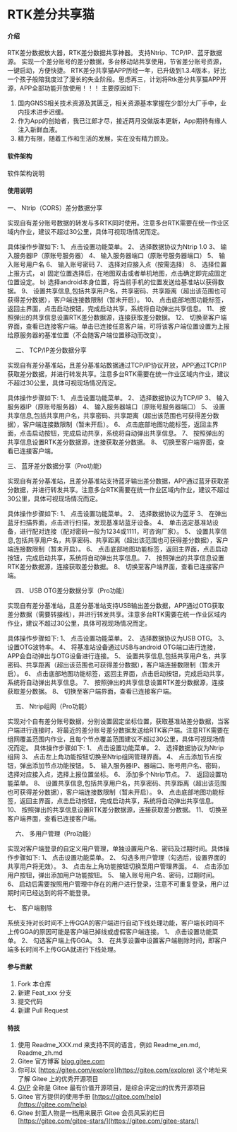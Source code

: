 # RTK差分共享猫

#### 介绍
RTK差分数据放大器，RTK差分数据共享神器。
支持Ntrip、TCP/IP、蓝牙数据源。
实现一个差分账号的差分数据，多台移动站共享使用，节省差分账号资源，一键启动，方便快捷。
RTK差分共享猫APP历经一年，已升级到1.3.4版本，好比一个孩子般陪我度过了漫长的失业阶段。思虑再三，计划将Rtk差分共享猫APP开源，APP全部功能开放使用！！！
主要原因如下:

 1. 国内GNSS相关技术资源及其匮乏，相关资源基本掌握在少部分大厂手中，业内技术进步迟缓。
 2. 作为App的创始者，我已江郎才尽，接近两月没做版本更新，App期待有缘人注入新鲜血液。
 3. 精力有限，随着工作和生活的发展，实在没有精力顾及。

#### 软件架构
软件架构说明


#### 使用说明

一、	Ntrip（CORS）差分数据分享

实现自有差分账号数据的转发与多RTK同时使用。注意多台RTK需要在统一作业区域内作业，建议不超过30公里，具体可视现场情况而定。
 
具体操作步骤如下:
1、	点击设置功能菜单。
2、	选择数据协议为Ntrip 1.0
3、	输入服务器IP（原账号服务器）
4、	输入服务器端口（原账号服务器端口）
5、	输入账号用户名
6、	输入账号密码
7、	选择对应接入点（按需选择）
8、	选择位置上报方式，
a)	固定位置选择后，在地图双击或者单机地图，点击确定即完成固定位置设定。
b)	选择android本身位置，将当前手机的位置发送给基准站以获得数据。
9、	设置共享信息,包括共享用户名，共享密码、共享距离（超出该范围也可获得差分数据），客户端连接数限制（暂未开启）。
10、	点击底部地图功能标签，返回主界面，点击启动按钮，完成启动共享，系统将自动弹出共享信息。
11、	按照弹出的共享信息设置RTK差分数据源，连接获取差分数据。
12、	切换至客户端界面，查看已连接客户端。单击已连接任意客户端，可将该客户端位置设置为上报给原服务器的基准位置（不会随客户端位置移动而改变）。
     
 
二、	TCP/IP差分数据分享

实现自有差分基准站，且差分基准站数据通过TCP/IP协议开放，APP通过TCP/IP获取差分数据，并进行转发共享。注意多台RTK需要在统一作业区域内作业，建议不超过30公里，具体可视现场情况而定。
 
具体操作步骤如下:
1、	点击设置功能菜单。
2、	选择数据协议为TCP/IP
3、	输入服务器IP（原账号服务器）
4、	输入服务器端口（原账号服务器端口）
5、	设置共享信息,包括共享用户名，共享密码、共享距离（超出该范围也可获得差分数据），客户端连接数限制（暂未开启）。
6、	点击底部地图功能标签，返回主界面，点击启动按钮，完成启动共享，系统将自动弹出共享信息。
7、	按照弹出的共享信息设置RTK差分数据源，连接获取差分数据。
8、	切换至客户端界面，查看已连接客户端。

   
三、	蓝牙差分数据分享（Pro功能）

实现自有差分基准站，且差分基准站支持蓝牙输出差分数据，APP通过蓝牙获取差分数据，并进行转发共享。注意多台RTK需要在统一作业区域内作业，建议不超过30公里，具体可视现场情况而定。
 
具体操作步骤如下:
1、	点击设置功能菜单。
2、	选择数据协议为蓝牙
3、	在弹出蓝牙扫描界面，点击进行扫描，发现基准站蓝牙设备。
4、	单击选定基准站设备，进行配对连接（配对密码一般为1234或1111，可咨询厂家）。
5、	设置共享信息,包括共享用户名，共享密码、共享距离（超出该范围也可获得差分数据），客户端连接数限制（暂未开启）。
6、	点击底部地图功能标签，返回主界面，点击启动按钮，完成启动共享，系统将自动弹出共享信息。
7、	按照弹出的共享信息设置RTK差分数据源，连接获取差分数据。
8、	切换至客户端界面，查看已连接客户端。

    
四、	USB OTG差分数据分享（Pro功能）

实现自有差分基准站，且差分基准站支持USB输出差分数据，APP通过OTG获取差分数据（需要转接线），并进行转发共享。注意多台RTK需要在统一作业区域内作业，建议不超过30公里，具体可视现场情况而定。
 
具体操作步骤如下:
1、	点击设置功能菜单。
2、	选择数据协议为USB OTG。
3、	设置OTG波特率。
4、	将基准站设备通过USB与android OTG端口进行连接，APP会自动弹出与OTG设备进行连接。
5、	设置共享信息,包括共享用户名，共享密码、共享距离（超出该范围也可获得差分数据），客户端连接数限制（暂未开启）。
6、	点击底部地图功能标签，返回主界面，点击启动按钮，完成启动共享，系统将自动弹出共享信息。
7、	按照弹出的共享信息设置RTK差分数据源，连接获取差分数据。
8、	切换至客户端界面，查看已连接客户端。

   
五、	Ntrip组网（Pro功能）

实现对个自有差分账号数据，分别设置固定坐标位置，获取基准站差分数据，当客户端进行连接时，将最近的差分账号差分数据发送给RTK客户端。注意RTK需要在组网覆盖范围内作业，且每个节点覆盖范围建议不超过30公里，具体可视现场情况而定。
具体操作步骤如下:
1、	点击设置功能菜单。
2、	选择数据协议为Ntrip 组网
3、	点击左上角功能按钮切换至Ntrip组网管理界面。
4、	点击添加节点按钮，弹出添加节点功能按钮。
5、	输入服务器IP、器端口、账号用户名、密码，选择对应接入点，选择上报位置坐标。
6、	添加多个Ntrip节点。
7、	返回设置功能菜单。
8、	设置共享信息,包括共享用户名，共享密码、共享距离（超出该范围也可获得差分数据），客户端连接数限制（暂未开启）。
9、	点击底部地图功能标签，返回主界面，点击启动按钮，完成启动共享，系统将自动弹出共享信息。
10、	按照弹出的共享信息设置RTK差分数据源，连接获取差分数据。
11、	切换至客户端界面，查看已连接客户端。
 
 
六、	多用户管理（Pro功能）

实现对客户端登录的自定义用户管理，单独设置用户名、密码及过期时间。具体操作步骤如下:
1、	点击设置功能菜单。
2、	勾选多用户管理（勾选后，设置界面的共享用户将无效）。
3、	点击左上角功能按钮切换至用户管理界面。
4、	点击添加用户按钮，弹出添加用户功能按钮。
5、	输入账号用户名、密码，过期时间。
6、	启动后需要按照用户管理中存在的用户进行登录，注意不可重复登录，用户过期时间已经达到的将不能登录。
    

七、	客户端剔除

系统支持对长时间不上传GGA的客户端进行自动下线处理功能，客户端长时间不上传GGA的原因可能是客户端已掉线或虚假客户端连接。
1、	点击设置功能菜单。
2、	勾选客户端上传GGA。
3、	在共享设置中设置客户端剔除时间，即客户端多长时间不上传GGA就进行下线处理。


#### 参与贡献

1.  Fork 本仓库
2.  新建 Feat_xxx 分支
3.  提交代码
4.  新建 Pull Request


#### 特技

1.  使用 Readme\_XXX.md 来支持不同的语言，例如 Readme\_en.md, Readme\_zh.md
2.  Gitee 官方博客 [blog.gitee.com](https://blog.gitee.com)
3.  你可以 [https://gitee.com/explore](https://gitee.com/explore) 这个地址来了解 Gitee 上的优秀开源项目
4.  [GVP](https://gitee.com/gvp) 全称是 Gitee 最有价值开源项目，是综合评定出的优秀开源项目
5.  Gitee 官方提供的使用手册 [https://gitee.com/help](https://gitee.com/help)
6.  Gitee 封面人物是一档用来展示 Gitee 会员风采的栏目 [https://gitee.com/gitee-stars/](https://gitee.com/gitee-stars/)
